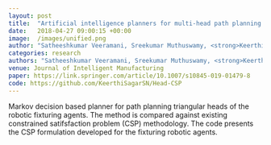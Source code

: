 ```yaml
---
layout: post
title:  "Artificial intelligence planners for multi-head path planning of SwarmItFIX agents"
date:   2018-04-27 09:00:15 +00:00
image:  /images/unified.png
author: "Satheeshkumar Veeramani, Sreekumar Muthuswamy, <strong>Keerthi Sagar</strong> & Matteo Zoppi"
categories: research
authors: "Satheeshkumar Veeramani, Sreekumar Muthuswamy, <strong>Keerthi Sagar</strong> & Matteo Zoppi "
venue: Journal of Intelligent Manufacturing
paper: https://link.springer.com/article/10.1007/s10845-019-01479-8
code: https://github.com/KeerthiSagarSN/Head-CSP
---
```

Markov decision based planner for path planning triangular heads of the robotic fixturing agents. The method is compared against existing constrained satifsfaction problem (CSP) methodology. The code presents the CSP formulation developed for the fixturing robotic agents. 
